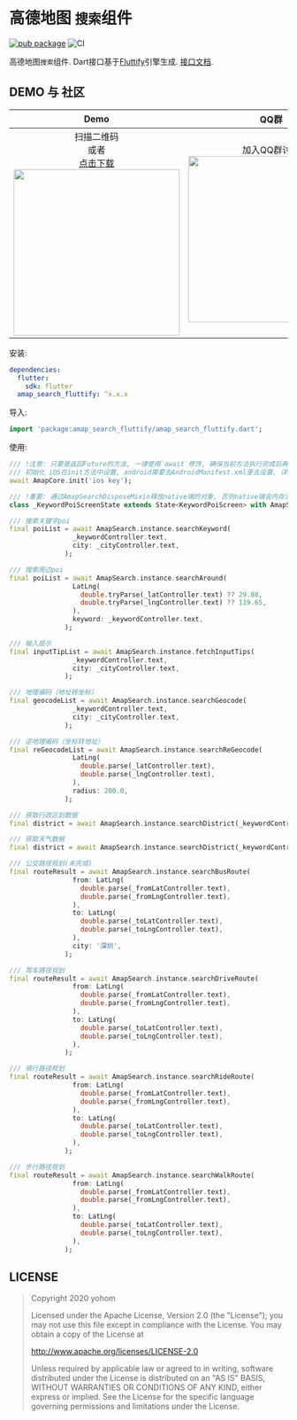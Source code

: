 # 高德地图 `搜索`组件

[![pub package](https://img.shields.io/pub/v/amap_search_fluttify.svg)](https://pub.Flutter-io.cn/packages/amap_search_fluttify)
![CI](https://github.com/fluttify-project/amap_search_fluttify/workflows/CI/badge.svg)

高德地图`搜索`组件. Dart接口基于[Fluttify](https://github.com/yohom/fluttify-core-example)引擎生成. [接口文档](https://pub.flutter-io.cn/documentation/amap_search_fluttify/latest/).

## DEMO 与 社区

| Demo | QQ群 |
| :----------: | :----------: |
| 扫描二维码 <br> 或者 <br> [点击下载](https://github.com/fluttify-project/amap_search_fluttify/blob/master/example/build/app/outputs/apk/release/app-release.apk?raw=true) </br> <img src="assets/amap_map_fluttify_apk.png" height="300"> | 加入QQ群讨论 <br/> <img src="https://github.com/fluttify-project/fluttify-core-example/blob/develop/other/QQ%E7%BE%A4.png?raw=true" height="300"> |

安装: 
```yaml
dependencies:
  flutter:
    sdk: flutter
  amap_search_fluttify: ^x.x.x
```

导入:
```dart
import 'package:amap_search_fluttify/amap_search_fluttify.dart';
```

使用:
```dart
/// !注意: 只要是返回Future的方法, 一律使用`await`修饰, 确保当前方法执行完成后再执行下一行, 在不能使用`await`修饰的环境下, 在`then`方法中执行下一步.
/// 初始化 iOS在init方法中设置, android需要去AndroidManifest.xml里去设置, 详见https://lbs.amap.com/api/android-sdk/gettingstarted
await AmapCore.init('ios key');

/// !重要: 通过AmapSearchDisposeMixin释放native端的对象, 否则native端会内存泄漏!
class _KeywordPoiScreenState extends State<KeywordPoiScreen> with AmapSearchDisposeMixin {}

/// 搜索关键字poi
final poiList = await AmapSearch.instance.searchKeyword(
                _keywordController.text,
                city: _cityController.text,
              );

/// 搜索周边poi
final poiList = await AmapSearch.instance.searchAround(
                LatLng(
                  double.tryParse(_latController.text) ?? 29.08,
                  double.tryParse(_lngController.text) ?? 119.65,
                ),
                keyword: _keywordController.text,
              );

/// 输入提示
final inputTipList = await AmapSearch.instance.fetchInputTips(
                _keywordController.text,
                city: _cityController.text,
              );

/// 地理编码（地址转坐标）
final geocodeList = await AmapSearch.instance.searchGeocode(
                _keywordController.text,
                city: _cityController.text,
              );

/// 逆地理编码（坐标转地址）
final reGeocodeList = await AmapSearch.instance.searchReGeocode(
                LatLng(
                  double.parse(_latController.text),
                  double.parse(_lngController.text),
                ),
                radius: 200.0,
              );

/// 获取行政区划数据
final district = await AmapSearch.instance.searchDistrict(_keywordController.text);

/// 获取天气数据
final district = await AmapSearch.instance.searchDistrict(_keywordController.text);

/// 公交路径规划(未完成)
final routeResult = await AmapSearch.instance.searchBusRoute(
                from: LatLng(
                  double.parse(_fromLatController.text),
                  double.parse(_fromLngController.text),
                ),
                to: LatLng(
                  double.parse(_toLatController.text),
                  double.parse(_toLngController.text),
                ),
                city: '深圳',
              );

/// 驾车路径规划
final routeResult = await AmapSearch.instance.searchDriveRoute(
                from: LatLng(
                  double.parse(_fromLatController.text),
                  double.parse(_fromLngController.text),
                ),
                to: LatLng(
                  double.parse(_toLatController.text),
                  double.parse(_toLngController.text),
                ),
              );

/// 骑行路径规划
final routeResult = await AmapSearch.instance.searchRideRoute(
                from: LatLng(
                  double.parse(_fromLatController.text),
                  double.parse(_fromLngController.text),
                ),
                to: LatLng(
                  double.parse(_toLatController.text),
                  double.parse(_toLngController.text),
                ),
              );

/// 步行路径规划
final routeResult = await AmapSearch.instance.searchWalkRoute(
                from: LatLng(
                  double.parse(_fromLatController.text),
                  double.parse(_fromLngController.text),
                ),
                to: LatLng(
                  double.parse(_toLatController.text),
                  double.parse(_toLngController.text),
                ),
              );
```

## LICENSE
> Copyright 2020 yohom
>   
> Licensed under the Apache License, Version 2.0 (the "License");
  you may not use this file except in compliance with the License.
  You may obtain a copy of the License at
>
>    http://www.apache.org/licenses/LICENSE-2.0
> 
>  Unless required by applicable law or agreed to in writing, software
>  distributed under the License is distributed on an "AS IS" BASIS,
>  WITHOUT WARRANTIES OR CONDITIONS OF ANY KIND, either express or implied.
>  See the License for the specific language governing permissions and
>  limitations under the License.